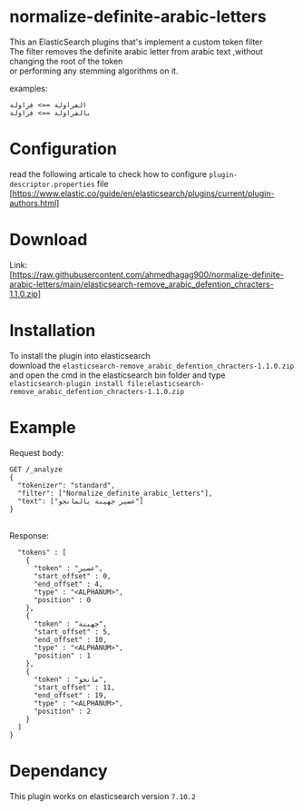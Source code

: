 # normalize-definite-arabic-letters
This an ElasticSearch plugins that's implement a custom token filter <br>
The filter removes the definite arabic letter from arabic text ,without changing the root of the token <br>
or performing any stemming algorithms on it.

examples:<br>

```الفراولة ==> فراولة``` <br>
```بالفراولة ==> فراولة```


# Configuration
read the following articale to check how to configure ```plugin-descriptor.properties``` file 
[https://www.elastic.co/guide/en/elasticsearch/plugins/current/plugin-authors.html]

# Download
Link:<br>
[https://raw.githubusercontent.com/ahmedhagag900/normalize-definite-arabic-letters/main/elasticsearch-remove_arabic_defention_chracters-1.1.0.zip]

# Installation
To install the plugin into elasticsearch <br>
download the ```elasticsearch-remove_arabic_defention_chracters-1.1.0.zip``` <br>
and open the cmd in the elasticsearch bin folder and type <br>
```elasticsearch-plugin install file:elasticsearch-remove_arabic_defention_chracters-1.1.0.zip```

# Example
Request body:
```
GET /_analyze
{
  "tokenizer": "standard",
  "filter": ["Normalize_definite_arabic_letters"],
  "text": ["عصير جهينة بالمانجو"]
}
```
<br>
Response:

```{
  "tokens" : [
    {
      "token" : "عصير",
      "start_offset" : 0,
      "end_offset" : 4,
      "type" : "<ALPHANUM>",
      "position" : 0
    },
    {
      "token" : "جهينة",
      "start_offset" : 5,
      "end_offset" : 10,
      "type" : "<ALPHANUM>",
      "position" : 1
    },
    {
      "token" : "مانجو",
      "start_offset" : 11,
      "end_offset" : 19,
      "type" : "<ALPHANUM>",
      "position" : 2
    }
  ]
} 
```


# Dependancy
This plugin works on elasticsearch version ```7.10.2```
